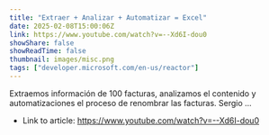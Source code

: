 ```yaml
---
title: "Extraer + Analizar + Automatizar = Excel"
date: 2025-02-08T15:00:06Z
link: https://www.youtube.com/watch?v=--Xd6I-dou0
showShare: false
showReadTime: false
thumbnail: images/misc.png
tags: ["developer.microsoft.com/en-us/reactor"]
---
```

Extraemos información de 100 facturas, analizamos el contenido y automatizaciones el proceso de renombrar las facturas. Sergio ...

- Link to article: https://www.youtube.com/watch?v=--Xd6I-dou0